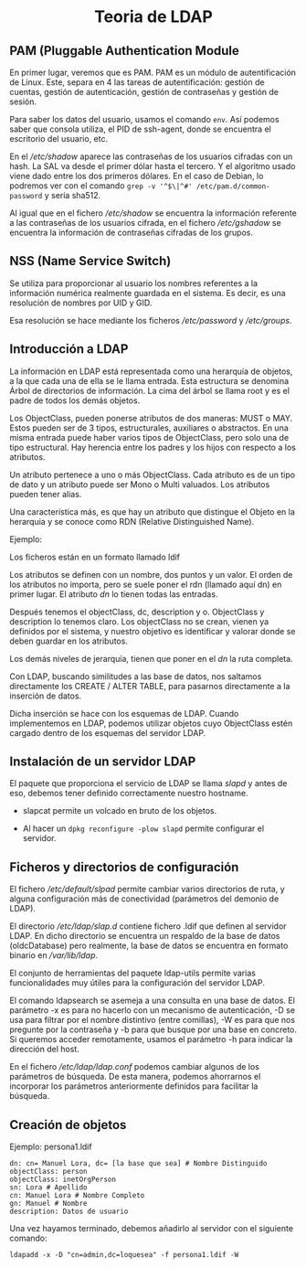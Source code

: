 <div align="center">

# Teoria de LDAP 

</div>

## PAM (Pluggable Authentication Module

En primer lugar, veremos que es PAM. PAM es un módulo de autentificación de Linux.
Este, separa en 4 las tareas de autentificación: gestión de cuentas, gestión de
autenticación, gestión de contraseñas y gestión de sesión.

Para saber los datos del usuario, usamos el comando ```env```.
Así podemos saber que consola utiliza, el PID de ssh-agent, donde se encuentra
el escritorio del usuario, etc.

En el _/etc/shadow_ aparece las contraseñas de los usuarios cifradas con un hash.
La SAL va desde el primer dólar hasta el tercero. Y el algoritmo usado viene
dado entre los dos primeros dólares. En el caso de Debian, lo podremos ver con
el comando ```grep -v '^$\|^#' /etc/pam.d/common-password``` y sería sha512.


Al igual que en el fichero _/etc/shadow_ se encuentra la información referente
a las contraseñas de los usuarios cifrada, en el fichero _/etc/gshadow_ se 
encuentra la información de contraseñas cifradas de los grupos.


## NSS (Name Service Switch)

Se utiliza para proporcionar al usuario los nombres referentes a la información
numérica realmente guardada en el sistema. Es decir, es una resolución de
nombres por UID y GID.

Esa resolución se hace mediante los ficheros _/etc/password_ y _/etc/groups_.

## Introducción a LDAP

La información en LDAP está representada como una herarquía de objetos, a la
que cada una de ella se le llama entrada. Esta estructura se denomina Árbol
de directorios de información. La cima del árbol se llama root y es el padre
de todos los demás objetos.

Los ObjectClass, pueden ponerse atributos de dos maneras: MUST o MAY. 
Estos pueden ser de 3 tipos, estructurales, auxiliares o abstractos. En una
misma entrada puede haber varios tipos de ObjectClass, pero solo una de tipo 
estructural. Hay herencia entre los padres y los hijos con respecto a los
atributos.

Un atributo pertenece a uno o más ObjectClass. Cada atributo es de un tipo de
dato y un atributo puede ser Mono o Multi valuados. Los atributos pueden tener
alias.

Una característica más, es que hay un atributo que distingue el Objeto en la
herarquia y se conoce como RDN (Relative Distinguished Name).

Ejemplo:

Los ficheros están en un formato llamado ldif

Los atributos se definen con un nombre, dos puntos y un valor.
El orden de los atributos no importa, pero se suele poner el rdn 
(llamado aquí dn) en primer lugar. 
El atributo _dn_ lo tienen todas las entradas. 

Después tenemos el objectClass, dc, description y o. ObjectClass y description
lo tenemos claro. Los objectClass no se crean, vienen ya definidos por el 
sistema, y nuestro objetivo es identificar y valorar donde se deben guardar en
los atributos.

Los demás niveles de jerarquía, tienen que poner en el _dn_ la ruta completa.

Con LDAP, buscando similitudes a las base de datos, nos saltamos directamente
los CREATE / ALTER TABLE, para pasarnos directamente a la inserción de datos.

Dicha inserción se hace con los esquemas de LDAP. Cuando implementemos en LDAP,
podemos utilizar objetos cuyo ObjectClass estén cargado dentro de los esquemas
del servidor LDAP.


## Instalación de un servidor LDAP

El paquete que proporciona el servicio de LDAP se llama _slapd_ y antes de eso,
debemos tener definido correctamente nuestro hostname.

* slapcat permite un volcado en bruto de los objetos.

* Al hacer un ```dpkg reconfigure -plow slapd``` permite configurar el servidor.

## Ficheros y directorios de configuración

El fichero _/etc/default/slpad_ permite cambiar varios directorios de ruta, y
alguna configuración más de conectividad (parámetros del demonio de LDAP).

El directorio _/etc/ldap/slap.d_ contiene fichero .ldif que definen al servidor
LDAP. En dicho directorio se encuentra un respaldo de la base de datos 
(oldcDatabase) pero realmente, la base de datos se encuentra en formato binario
en _/var/lib/ldap_.

El conjunto de herramientas del paquete ldap-utils permite varias 
funcionalidades muy útiles para la configuración del servidor LDAP.

El comando ldapsearch se asemeja a una consulta en una base de datos. El 
parámetro -x es para no hacerlo con un mecanismo de autenticación, -D se usa
para filtrar por el nombre distintivo (entre comillas), -W es para que nos
pregunte por la contraseña y -b para que busque por una base en concreto.
Si queremos acceder remotamente, usamos el parámetro -h para indicar la 
dirección del host.

En el fichero _/etc/ldap/ldap.conf_ podemos cambiar algunos de los parámetros de
búsqueda. De esta manera, podemos ahorrarnos el incorporar los parámetros 
anteriormente definidos para facilitar la búsqueda.

## Creación de objetos

Ejemplo: persona1.ldif

```
dn: cn= Manuel Lora, dc= [la base que sea] # Nombre Distinguido
objectClass: person
objectClass: inetOrgPerson
sn: Lora # Apellido
cn: Manuel Lora # Nombre Completo
gn: Manuel # Nombre
description: Datos de usuario
```

Una vez hayamos terminado, debemos añadirlo al servidor con el siguiente 
comando:

```
ldapadd -x -D "cn=admin,dc=loquesea" -f persona1.ldif -W
```
